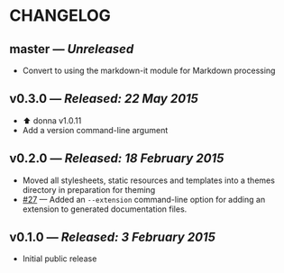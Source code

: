 # CHANGELOG

## **master** &mdash; *Unreleased*

* Convert to using the markdown-it module for Markdown processing

## **v0.3.0** &mdash; *Released: 22 May 2015*

* :arrow_up: donna v1.0.11
* Add a version command-line argument

## **v0.2.0** &mdash; *Released: 18 February 2015*

* Moved all stylesheets, static resources and templates into a themes directory in preparation for theming
* [#27](https://github.com/lee-dohm/endokken/issues/27) &mdash; Added an `--extension` command-line option for adding an extension to generated documentation files.

## **v0.1.0** &mdash; *Released: 3 February 2015*

* Initial public release

